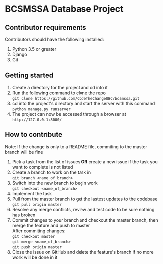 # BCSMSSA Database Project

## Contributor requirements 
Contributors should have the following installed:
1. Python 3.5 or greater
2. Django 
3. Git

## Getting started
1. Create a directory for the project and cd into it
2. Run the following command to clone the repo  
``git clone https://github.com/CodeTheChangeUBC/bcsmssa.git``
3. cd into the project's directory and start the server with this command  
``python manage.py runserver``  
4. The project can now be accessed through a browser at  
``http://127.0.0.1:8000/``

## How to contribute
Note: If the change is only to a README file, commiting to the master branch will be fine
1. Pick a task from the list of issues **OR** create a new issue if the task you want to complete is not listed 
2. Create a branch to work on the task in  
``git branch <name_of_branch>``
3. Switch into the new branch to begin work  
``git checkout <name_of_branch>``  
4. Implement the task
5. Pull from the master branch to get the lastest updates to the codebase  
``git pull origin master``
6. Resolve any merge conflicts, review and test code to be sure nothing has broken
8. Commit changes to your branch and checkout the master branch, then merge the feature and push to master  
After commiting changes:  
``git checkout master``  
``git merge <name_of_branch>``  
``git push origin master``
8. Close the issue on GitHub and delete the feature's branch if no more work will be done in it